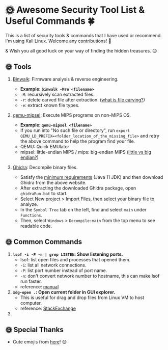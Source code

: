 # :sun_with_face: Awesome Security Tool List & Useful Commands :four_leaf_clover:

This is a list of security tools & commands that I have used or recommend. I'm using Kali Linux. Welcome any contributions! :muscle:

& Wish you all good luck on your way of finding the hidden treasures. :wink:

## :sun_with_face: Tools

1. [Binwalk](https://github.com/ReFirmLabs/binwalk): Firmware analysis & reverse engineering.
   - **Example: `binwalk -Mre <filename>`**
   - `-M`: recursively scan extracted files.
   - `-r`: delete carved file after extraction. ([what is file carving?](https://resources.infosecinstitute.com/file-carving/#gref))
   - `-e`: extract known file types.
2. [qemu-mipsel](https://www.qemu.org/docs/master/system/target-mips.html): Execute MIPS programs on non-MIPS OS.

   - **Example: `qemu-mipsel <filename>`**
   - If you run into "No such file or directory", run `export QEMU_LD_PREFIX=<folder_location_of_the_missing_file>` and retry the above command to help the program find your file.
   - QEMU: Quick EMUlator
   - mipsel: little-endian MIPS / mips: big-endian MIPS ([little vs big endian?](https://chortle.ccsu.edu/AssemblyTutorial/Chapter-15/ass15_3.html))

3. [Ghidra](https://ghidra-sre.org/): Decompile binary files.
   - Satisfy the [minimum requirements](https://ghidra-sre.org/InstallationGuide.html#Requirements) (Java 11 JDK) and then download Ghidra from the above website.
   - After extracting the downloaded Ghidra package, open `ghidraRun.bat` to start.
   - Select New project > Import Files, then select your binary file to analyze.
   - In the `Symbol Tree` tab on the left, find and select `main` under `Functions`.
   - Then, select `Windows` > `Decompile:main` from the top menu to see readable code.

## :sun_with_face: Common Commands

1. **`lsof -i -P -n | grep LISTEN`: Show listening ports.**
   - lsof: list open files and processes that opened them.
   - `-i`: list all network connections.
   - `-P`: list port number instead of port name.
   - `-n`: don't convert network number to hostname, this can make lsof run faster.
   - reference: [manual](https://man7.org/linux/man-pages/man8/lsof.8.html)
2. **`xdg-open .`: Open current folder in GUI explorer.**
   - This is useful for drag and drop files from Linux VM to host computer.
   - reference: [StackExchange](https://askubuntu.com/questions/31069/how-to-open-a-file-manager-of-the-current-directory-in-the-terminal)
3.

## :sun_with_face: Special Thanks

- Cute emojis from [here](https://gist.github.com/rxaviers/7360908)! :blush:
